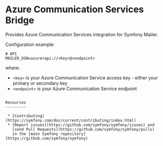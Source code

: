 Azure Communication Services Bridge
===============

Provides Azure Communication Services integration for Symfony Mailer.

Configuration example:

```env
# API
MAILER_DSN=azure+api://<key>@<endpoint>
```

where:
 - `<key>` is your Azure Communication Service access key - either your primary or secondary key
 - `<endpoint>` is your Azure Communication Service endpoint

```

Resources
---------

 * [Contributing](https://symfony.com/doc/current/contributing/index.html)
 * [Report issues](https://github.com/symfony/symfony/issues) and
   [send Pull Requests](https://github.com/symfony/symfony/pulls)
   in the [main Symfony repository](https://github.com/symfony/symfony)

